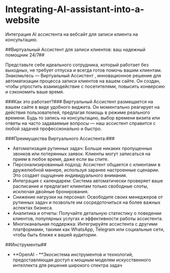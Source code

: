 # Integrating-AI-assistant-into-a-website
Интеграция AI ассистента на вебсайт для записи клиента на консультацию.

##Виртуальный Ассистент для записи клиентов: ваш надежный помощник 24/7##

Представьте себе идеального сотрудника, который работает без выходных, не требует отпуска и всегда готов помочь вашим клиентам. Знакомьтесь — Виртуальный Ассистент , инновационное решение для автоматизации процесса записи клиентов на вашем сайте. Он создан, чтобы упростить взаимодействие с посетителями, повысить конверсию и сэкономить ваше время.

###Как это работает?###
Виртуальный Ассистент размещается на вашем сайте в виде удобного виджета. Он моментально реагирует на действия пользователей, предлагая помощь в режиме реального времени. Будь то запись на консультацию, выбор времени визита или ответы на часто задаваемые вопросы — наш ассистент справится с любой задачей профессионально и быстро.

###Преимущества Виртуального Ассистента:###
- Автоматизация рутинных задач: Больше никаких пропущенных звонков или потерянных заявок. Клиенты могут записаться на прием в любое время, даже если вы спите.
- Персонализированный подход: Ассистент общается с клиентами в дружелюбной манере, используя заранее настроенные сценарии. Это создает ощущение индивидуального внимания.
- Интеграция с календарем: Система автоматически проверяет ваше расписание и предлагает клиентам только свободные слоты, исключая двойные бронирования.
- Снижение нагрузки на персонал: Освободите своих менеджеров от рутинных задач и позвольте им сосредоточиться на более важных аспектах бизнеса.
- Аналитика и отчеты: Получайте детальную статистику о поведении клиентов, популярных услугах и эффективности работы ассистента.
- Многоканальная поддержка: Интегрируйте ассистента с другими платформами, такими как WhatsApp, Telegram или социальные сети, чтобы быть ближе к вашей аудитории.

##Инструменты##
- **OpenAI - **Экосистема инструментов и технологий, предоставляющая доступ к мощным моделям искусственного интеллекта для решения широкого спектра задач

